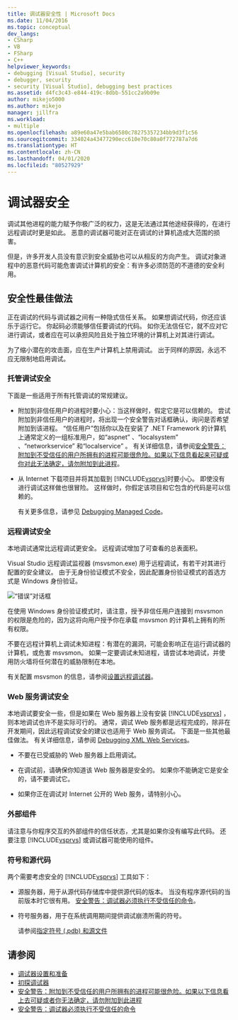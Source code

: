 ```yaml
---
title: 调试器安全性 | Microsoft Docs
ms.date: 11/04/2016
ms.topic: conceptual
dev_langs:
- CSharp
- VB
- FSharp
- C++
helpviewer_keywords:
- debugging [Visual Studio], security
- debugger, security
- security [Visual Studio], debugging best practices
ms.assetid: d4fc3c43-e844-419c-8dbb-551cc2a9b09e
author: mikejo5000
ms.author: mikejo
manager: jillfra
ms.workload:
- multiple
ms.openlocfilehash: a89e60a47e5bab6580c78275357234bb9d3f1c56
ms.sourcegitcommit: 334024a43477290ecc610e70c80a0f772787a7d6
ms.translationtype: HT
ms.contentlocale: zh-CN
ms.lasthandoff: 04/01/2020
ms.locfileid: "80527929"
---
```

# <a name="debugger-security"></a>调试器安全
调试其他进程的能力赋予你极广泛的权力，这是无法通过其他途经获得的，在进行远程调试时更是如此。 恶意的调试器可能对正在调试的计算机造成大范围的损害。

 但是，许多开发人员没有意识到安全威胁也可以从相反的方向产生。 调试对象进程中的恶意代码可能危害调试计算机的安全：有许多必须防范的不道德的安全利用。

## <a name="security-best-practices"></a>安全性最佳做法
 正在调试的代码与调试器之间有一种隐式信任关系。 如果想调试代码，你还应该乐于运行它。 你起码必须能够信任要调试的代码。 如你无法信任它，就不应对它进行调试，或者应在可以承担风险且处于独立环境的计算机上对其进行调试。

 为了缩小潜在的攻击面，应在生产计算机上禁用调试。 出于同样的原因，永远不应无限制地启用调试。

### <a name="managed-debugging-security"></a>托管调试安全
 下面是一些适用于所有托管调试的常规建议。

- 附加到非信任用户的进程时要小心：当这样做时，假定它是可以信赖的。 尝试附加到非信任用户的进程时，将出现一个安全警告对话框确认，询问是否希望附加到该进程。 “信任用户”包括你以及在安装了 .NET Framework 的计算机上通常定义的一组标准用户，如“aspnet” 、“localsystem” 、“networkservice” 和“localservice” 。 有关详细信息，请参阅[安全警告：附加到不受信任的用户所拥有的进程可能很危险。如果以下信息看起来可疑或你对此无法确定，请勿附加到此进程](../debugger/security-warning-attaching-to-a-process-owned-by-an-untrusted-user.md)。

- 从 Internet 下载项目并将其加载到 [!INCLUDE[vsprvs](../code-quality/includes/vsprvs_md.md)]时要小心。 即使没有进行调试这样做也很冒险。 这样做时，你假定该项目和它包含的代码是可以信赖的。

  有关更多信息，请参见 [Debugging Managed Code](../debugger/debugging-managed-code.md)。

### <a name="remote-debugging-security"></a>远程调试安全
 本地调试通常比远程调试更安全。 远程调试增加了可查看的总表面积。

 Visual Studio 远程调试监视器 (msvsmon.exe) 用于远程调试，有若干对其进行配置的安全建议。 由于无身份验证模式不安全，因此配置身份验证模式的首选方式是 Windows 身份验证。

 ![“错误”对话框](../debugger/media/dbg_err_remotepermissionschanged.png "DBG_ERR_RemotePermissionsChanged")

 在使用 Windows 身份验证模式时，请注意，授予非信任用户连接到 msvsmon 的权限是危险的，因为这将向用户授予你在承载 msvsmon 的计算机上拥有的所有权限。

 不要在远程计算机上调试未知进程：有潜在的漏洞，可能会影响正在运行调试器的计算机，或危害 msvsmon。 如果一定要调试未知进程，请尝试本地调试，并使用防火墙将任何潜在的威胁限制在本地。

 有关配置 msvsmon 的信息，请参阅[设置远程调试器](../debugger/remote-debugging.md#bkmk_setup)。

### <a name="web-services-debugging-security"></a>Web 服务调试安全
 本地调试要安全一些，但是如果在 Web 服务器上没有安装 [!INCLUDE[vsprvs](../code-quality/includes/vsprvs_md.md)] ，则本地调试也许不是实际可行的。 通常，调试 Web 服务都是远程完成的，除非在开发期间，因此远程调试安全的建议也适用于 Web 服务调试。 下面是一些其他最佳做法。 有关详细信息，请参阅 [Debugging XML Web Services](https://msdn.microsoft.com/library/c900b137-9fbd-4f59-91b5-9c2c6ce06f00)。

- 不要在已受威胁的 Web 服务器上启用调试。

- 在调试前，请确保你知道该 Web 服务器是安全的。 如果你不能确定它是安全的，请不要调试它。

- 如果你正在调试对 Internet 公开的 Web 服务，请特别小心。

### <a name="external-components"></a>外部组件
 请注意与你程序交互的外部组件的信任状态，尤其是如果你没有编写此代码。 还要注意 [!INCLUDE[vsprvs](../code-quality/includes/vsprvs_md.md)] 或调试器可能使用的组件。

### <a name="symbols-and-source-code"></a>符号和源代码
 两个需要考虑安全的 [!INCLUDE[vsprvs](../code-quality/includes/vsprvs_md.md)] 工具如下：

- 源服务器，用于从源代码存储库中提供源代码的版本。 当没有程序源代码的当前版本时它很有用。 [安全警告：调试器必须执行不受信任的命令](../debugger/security-warning-debugger-must-execute-untrusted-command.md)。

- 符号服务器，用于在系统调用期间提供调试崩溃所需的符号。

  请参阅[指定符号 (.pdb) 和源文件](../debugger/specify-symbol-dot-pdb-and-source-files-in-the-visual-studio-debugger.md)

## <a name="see-also"></a>请参阅
- [调试器设置和准备](../debugger/debugger-settings-and-preparation.md)
- [初探调试器](../debugger/debugger-feature-tour.md)
- [安全警告：附加到不受信任的用户所拥有的进程可能很危险。如果以下信息看上去可疑或者你无法确定，请勿附加到此进程](../debugger/security-warning-attaching-to-a-process-owned-by-an-untrusted-user.md)
- [安全警告：调试器必须执行不受信任的命令](../debugger/security-warning-debugger-must-execute-untrusted-command.md)